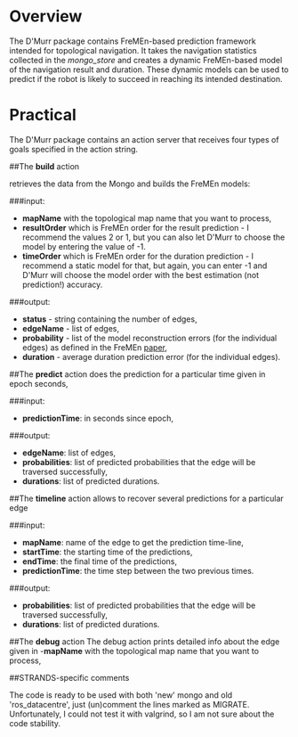 # Overview

The D'Murr package contains FreMEn-based prediction framework intended for topological navigation.
It takes the navigation statistics collected in the *mongo_store* and creates a dynamic FreMEn-based model of the navigation result and duration.
These dynamic models can be used to predict if the robot is likely to succeed in reaching its intended destination. 

# Practical 
The D'Murr package contains an action server that receives four types of goals specified in the action string.

##The **build** action

retrieves the data from the Mongo and builds the FreMEn models:

###input:
- **mapName** with the topological map name that you want to process,
- **resultOrder** which is FreMEn order for the result prediction - I recommend the values 2 or 1, but you can also let D'Murr to choose the model by entering the value of -1.
- **timeOrder** which is FreMEn order for the duration prediction -  I recommend a static model for that, but again, you can enter -1 and D'Murr will choose the model order with the best estimation (not prediction!) accuracy.

###output:
- **status** - string containing the number of edges,
- **edgeName** - list of edges,
- **probability** - list of the model reconstruction errors (for the individual edges) as defined in the FreMEn [paper](http://labe.felk.cvut.cz/~tkrajnik/papers/fremen_2014_ICRA.pdf),
- **duration** - average duration prediction error (for the individual edges). 

##The **predict** action
does the prediction for a particular time given in epoch seconds,

###input:
- **predictionTime**: in seconds since epoch,

###output:
- **edgeName**:   list of edges,
- **probabilities**: list of predicted probabilities that the edge will be traversed successfully,
- **durations**: list of predicted durations.

##The **timeline** action 
allows to recover several predictions for a particular edge

###input:
- **mapName**:  name of the edge to get the prediction time-line,
- **startTime**:  the starting time of the predictions,
- **endTime**:  the final time of the predictions,
- **predictionTime**:  the time step between the two previous times.

###output:
- **probabilities**: list of predicted probabilities that the edge will be traversed successfully,
- **durations**: list of predicted durations.

##The **debug** action 
The debug action prints detailed info about the edge given in
-**mapName** with the topological map name that you want to process,


##STRANDS-specific comments
 
The code is ready to be used with both 'new' mongo and old 'ros_datacentre', just (un)comment the lines marked as MIGRATE.
Unfortunately, I could not test it with valgrind, so I am not sure about the code stability. 
